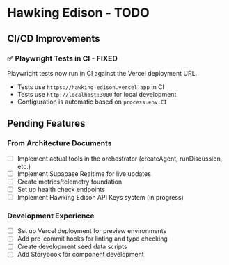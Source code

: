 # Hawking Edison - TODO

## CI/CD Improvements

### ✅ Playwright Tests in CI - FIXED
Playwright tests now run in CI against the Vercel deployment URL.

- Tests use `https://hawking-edison.vercel.app` in CI
- Tests use `http://localhost:3000` for local development
- Configuration is automatic based on `process.env.CI`

## Pending Features

### From Architecture Documents
- [ ] Implement actual tools in the orchestrator (createAgent, runDiscussion, etc.)
- [ ] Implement Supabase Realtime for live updates
- [ ] Create metrics/telemetry foundation
- [ ] Set up health check endpoints
- [ ] Implement Hawking Edison API Keys system (in progress)

### Development Experience
- [ ] Set up Vercel deployment for preview environments
- [ ] Add pre-commit hooks for linting and type checking
- [ ] Create development seed data scripts
- [ ] Add Storybook for component development